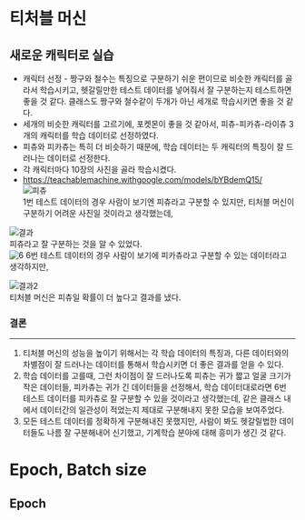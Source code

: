 # 티처블 머신
## 새로운 캐릭터로 실습
* 캐릭터 선정 - 짱구와 철수는 특징으로 구분하기 쉬운 편이므로 비슷한 캐릭터를 골라서 학습시키고, 헷갈릴만한 테스트 데이터를 넣어줘서 잘 구분하는지 테스트하면 좋을 것 같다.   클래스도 짱구와 철수같이 두개가 아닌 세개로 학습시키면 좋을 것 같다.
* 세개의 비슷한 캐릭터를 고르기에, 포켓몬이 좋을 것 같아서, 피츄-피카츄-라이츄 3개의 캐릭터를 학습 데이터로 선정하였다.
* 피츄와 피카츄는 특히 더 비슷하기 때문에, 학습 데이터는 두 캐릭터의 특징이 잘 드러나는 데이터로 선정한다.
* 각 캐릭터마다 10장의 사진을 골라 학습시켰다.
* https://teachablemachine.withgoogle.com/models/bYBdemQ15/   
![피츄](https://user-images.githubusercontent.com/127960949/227515950-3b98621d-83c9-4e92-98ab-76d0b8ea2279.jpg)   
1번 테스트 데이터의 경우 사람이 보기엔 피츄라고 구분할 수 있지만, 티처블 머신이 구분하기 어려운 사진일 것이라고 생각했는데,   

![결과](https://user-images.githubusercontent.com/127960949/229419046-3c13617f-e2ae-4ba8-bfd0-46988c9623ce.png)   
피츄라고 잘 구분하는 것을 알 수 있었다.   
![6](https://user-images.githubusercontent.com/127960949/229419263-dbfa04c8-7d1d-4e23-be6c-d4723eb5c6cf.jpg)
6번 테스트 데이터의 경우 사람이 보기에 피카츄라고 구분할 수 있는 데이터라고 생각하지만,   

![결과2](https://user-images.githubusercontent.com/127960949/229419453-8bdb6298-8299-4e99-8306-29c58f537abb.png)   
티처블 머신은 피츄일 확률이 더 높다고 결과를 냈다.

### 결론
---
1. 티처블 머신의 성능을 높이기 위해서는 각 학습 데이터의 특징과, 다른 데이터와의 차별점이 잘 드러나는 데이터를 통해서 학습시키면 더 좋은 결과를 얻을 수 있다.
2. 학습 데이터를 고를때, 그런 차이점이 잘 드러나도록 피츄는 귀가 짧고 얼굴 크기가 작은 데이터들, 피카츄는 귀가 긴 데이터들을 선정해서, 학습 데이터대로라면 6번 테스트 데이터를 피카츄로 잘 구분할 수 있을 것이라고 생각했는데, 같은 클래스 내에서 데이터간의 일관성이 적었는지 제대로 구분해내지 못한 모습을 보여주었다.
3. 모든 테스트 데이터를 정확하게 구분해내진 못했지만, 사람이 봐도 헷갈릴법한 데이터들도 나름 잘 구분해내어 신기했고, 기계학습 분야에 대해 흥미가 생긴 것 같다.


# Epoch, Batch size
## Epoch
